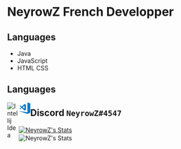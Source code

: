 # NeyrowZ French Developper

## Languages
*  Java
*  JavaScript
*  HTML CSS

## Languages
<img align="left" alt="Intellij Idea" width="27px" src="https://resources.jetbrains.com/storage/products/intellij-idea/img/meta/intellij-idea_logo_300x300.png"/>
<img align="left" alt="Visual Studio Code" width="27px" src="https://raw.githubusercontent.com/github/explore/80688e429a7d4ef2fca1e82350fe8e3517d3494d/topics/visual-studio-code/visual-studio-code.png"/>

## Discord `NeyrowZ#4547`
<a href="https://github.com/NeyrowZ"><img align="center" alt="NeyrowZ's Stats" src="https://github-readme-stats.vercel.app/api?username=NeyrowZ&theme=solarized-dark"/></a>
<br/>
<img align="center" alt="NeyrowZ's Stats" src="https://github-readme-stats.vercel.app/api/top-langs/?username=NeyrowZ&show_icons=true&layout=compact&hide_border=true&theme=solarized-dark"/>
